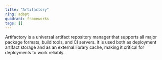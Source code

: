 ```yaml
---
title: "Artifactory"
ring: adopt
quadrant: frameworks
tags: []
---
```


Artifactory is a universal artifact repository manager that supports all major package formats, build tools, and CI
servers. It is used both as deployment artifact storage and as an external library cache, making it critical for
deployments to work reliably. 
